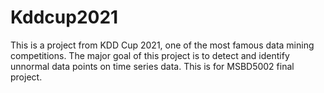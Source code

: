 # Kddcup2021
This is a project from KDD Cup 2021, one of the most famous data mining  competitions. The major goal of this project is to detect and identify unnormal data  points on time series data.
This is for MSBD5002 final project.
